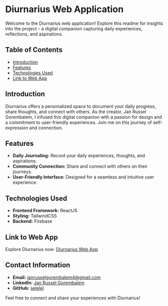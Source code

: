 # Diurnarius Web Application

Welcome to the Diurnarius web application! Explore this readme for insights into the project – a digital companion capturing daily experiences, reflections, and aspirations.

## Table of Contents

- [Introduction](#introduction)
- [Features](#features)
- [Technologies Used](#technologies-used)
- [Link to Web App](#link-to-web-app)

## Introduction

Diurnarius offers a personalized space to document your daily progress, share thoughts, and connect with others. As the creator, Jan Russel Gorembalem, I infused this digital companion with a passion for design and a commitment to user-friendly experiences. Join me on this journey of self-expression and connection.

## Features

- **Daily Journaling:** Record your daily experiences, thoughts, and aspirations.
- **Community Connection:** Share and connect with others on their journeys.
- **User-Friendly Interface:** Designed for a seamless and intuitive user experience.

## Technologies Used

- **Frontend Framework:** ReactJS
- **Styling:** TailwindCSS
- **Backend:** Firebase

## Link to Web App

Explore Diurnarius now: [Diurnarius Web App](https://selelel.github.io/diurnarius/)

## Contact Information

- **Email:** janrusselgorembalem4@gmail.com
- **LinkedIn:** [Jan Russel Gorembalem](https://www.linkedin.com/in/jan-russel-gorembalem-828630241/)
- **GitHub:** [selelel](https://github.com/selelel)

Feel free to connect and share your experiences with Diurnarius!
